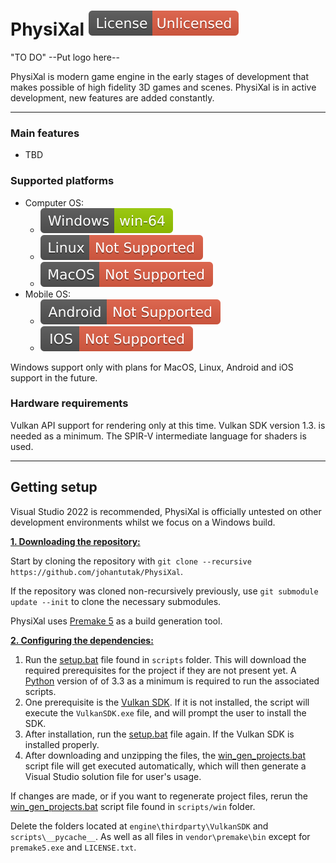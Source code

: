 # PhysiXal ![License](/resources/images/badge/license_unlicensed.svg)

"TO DO" --Put logo here--

PhysiXal is modern game engine in the early stages of development that makes possible of high fidelity 3D games and scenes. PhysiXal is in active development, new features are added constantly.

***


### Main features

- TBD


### Supported platforms

- Computer OS:
  - ![Windows supported](/resources/images/badge/windows_supported.svg)
  - ![Linux not supported](/resources/images/badge/linux_not_supported.svg)
  - ![MacOS not supported](/resources/images/badge/mac_not_supported.svg)
- Mobile OS:
  - ![Android not supported](/resources/images/badge/android_not_supported.svg)
  - ![IOS not supported](/resources/images/badge/ios_not_supported.svg)

Windows support only with plans for MacOS, Linux, Android and iOS support in the future.


### Hardware requirements
	
Vulkan API support for rendering only at this time. Vulkan SDK version 1.3. is needed as a minimum. The SPIR-V intermediate language for shaders is used.

***


## Getting setup
Visual Studio 2022 is recommended, PhysiXal is officially untested on other development environments whilst we focus on a Windows build.

<ins>**1. Downloading the repository:**</ins>

Start by cloning the repository with `git clone --recursive https://github.com/johantutak/PhysiXal`.

If the repository was cloned non-recursively previously, use `git submodule update --init` to clone the necessary submodules.

PhysiXal uses [Premake 5](https://premake.github.io/download) as a build generation tool.

<ins>**2. Configuring the dependencies:**</ins>

1. Run the [setup.bat](https://github.com/johantutak/PhysiXal/blob/master/scripts/setup.bat) file found in `scripts` folder. This will download the required prerequisites for the project if they are not present yet. A [Python](https://www.python.org/downloads) version of of 3.3 as a minimum is required to run the associated scripts.
2. One prerequisite is the [Vulkan SDK](https://vulkan.lunarg.com/sdk/home). If it is not installed, the script will execute the `VulkanSDK.exe` file, and will prompt the user to install the SDK.
3. After installation, run the [setup.bat](https://github.com/johantutak/PhysiXal/blob/master/scripts/setup.bat) file again. If the Vulkan SDK is installed properly.
4. After downloading and unzipping the files, the [win_gen_projects.bat](https://github.com/johantutak/PhysiXal/blob/master/scripts/win/win_gen_projects.bat) script file will get executed automatically, which will then generate a Visual Studio solution file for user's usage.

If changes are made, or if you want to regenerate project files, rerun the [win_gen_projects.bat](https://github.com/johantutak/PhysiXal/blob/master/scripts/win/win_gen_projects.bat) script file found in `scripts/win` folder.

Delete the folders located at `engine\thirdparty\VulkanSDK` and `scripts\__pycache__`. As well as all files in `vendor\premake\bin` except for `premake5.exe` and `LICENSE.txt`.